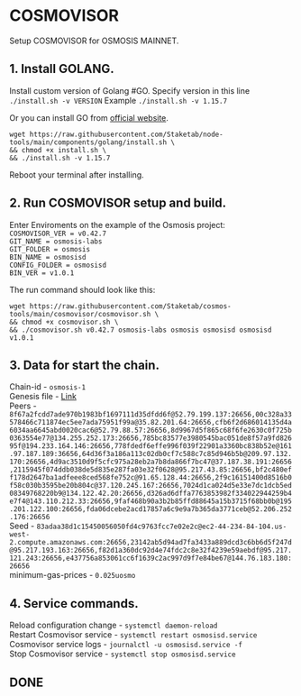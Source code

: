# COSMOVISOR
Setup COSMOVISOR for OSMOSIS MAINNET.

## 1. Install GOLANG.
Install custom version of Golang #GO. 
Specify version in this line `./install.sh -v VERSION`
Example `./install.sh -v 1.15.7`

Or you can install GO from [official website](https://golang.org/doc/install).
```
wget https://raw.githubusercontent.com/Staketab/node-tools/main/components/golang/install.sh \
&& chmod +x install.sh \
&& ./install.sh -v 1.15.7
```
Reboot your terminal after installing.

## 2. Run COSMOVISOR setup and build.
Enter Enviroments on the example of the Osmosis project:  
`COSMOVISOR_VER = v0.42.7`  
`GIT_NAME = osmosis-labs`  
`GIT_FOLDER = osmosis`  
`BIN_NAME = osmosisd`  
`CONFIG_FOLDER = osmosisd`  
`BIN_VER = v1.0.1`

The run command should look like this:
```
wget https://raw.githubusercontent.com/Staketab/cosmos-tools/main/cosmovisor/cosmovisor.sh \
&& chmod +x cosmovisor.sh \
&& ./cosmovisor.sh v0.42.7 osmosis-labs osmosis osmosisd osmosisd v1.0.1
```

## 3. Data for start the chain. 
Chain-id - `osmosis-1`  
Genesis file - [Link](https://media.githubusercontent.com/media/osmosis-labs/networks/main/osmosis-1/genesis.json)  
Peers - `8f67a2fcdd7ade970b1983bf1697111d35dfdd6f@52.79.199.137:26656,00c328a33578466c711874ec5ee7ada75951f99a@35.82.201.64:26656,cfb6f2d686014135d4a6034aa6645abd0020cac6@52.79.88.57:26656,8d9967d5f865c68f6fe2630c0f725b0363554e77@134.255.252.173:26656,785bc83577e3980545bac051de8f57a9fd82695f@194.233.164.146:26656,778fdedf6effe996f039f22901a3360bc838b52e@161.97.187.189:36656,64d36f3a186a113c02db0cf7c588c7c85d946b5b@209.97.132.170:26656,4d9ac3510d9f5cfc975a28eb2a7b8da866f7bc47@37.187.38.191:26656,2115945f074ddb038de5d835e287fa03e32f0628@95.217.43.85:26656,bf2c480eff178d2647ba1adfeee8ced568fe752c@91.65.128.44:26656,2f9c16151400d8516b0f58c030b3595be20b804c@37.120.245.167:26656,7024d1ca024d5e33e7dc1dcb5ed08349768220b9@134.122.42.20:26656,d326ad6dffa7763853982f334022944259b4e7f4@143.110.212.33:26656,9faf468b90a3b2b85ffd88645a15b3715f68bb0b@195.201.122.100:26656,fda06dcebe2acd17857a6c9e9a7b365da3771ceb@52.206.252.176:26656`  
Seed - `83adaa38d1c15450056050fd4c9763fcc7e02e2c@ec2-44-234-84-104.us-west-2.compute.amazonaws.com:26656,23142ab5d94ad7fa3433a889dcd3c6bb6d5f247d@95.217.193.163:26656,f82d1a360dc92d4e74fdc2c8e32f4239e59aebdf@95.217.121.243:26656,e437756a853061cc6f1639c2ac997d9f7e84be67@144.76.183.180:26656`  
minimum-gas-prices - `0.025uosmo`  

## 4. Service commands.
Reload configuration change - `systemctl daemon-reload`  
Restart Cosmovisor service - `systemctl restart osmosisd.service`  
Cosmovisor service logs - `journalctl -u osmosisd.service -f`  
Stop Cosmovisor service - `systemctl stop osmosisd.service`  

## DONE
